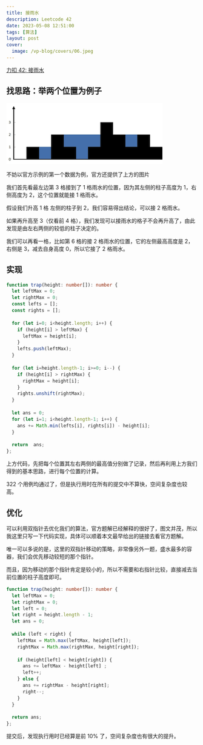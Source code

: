 ```yaml
---
title: 接雨水
description: Leetcode 42
date: 2023-05-08 12:51:00
tags: [算法]
layout: post
cover:
  image: /vp-blog/covers/06.jpeg
---
```


[力扣 42: 接雨水](https://leetcode.cn/problems/trapping-rain-water/)


## 找思路：举两个位置为例子

![](/resources/2023-05/04.png)

不妨以官方示例的第一个数据为例，官方还提供了上方的图片

我们首先看最左边第 3 格接到了 1 格雨水的位置，因为其左侧的柱子高度为 1，右侧高度为 2，这个位置就能接 1 格雨水。

假设我们升高 1 格 左侧的柱子到 2，我们容易得出结论，可以接 2 格雨水。

如果再升高至 3（仅看前 4 格），我们发现可以接雨水的格子不会再升高了，由此发现是由左右两侧的较低的柱子决定的。

我们可以再看一格，比如第 6 格的接 2 格雨水的位置，它的左侧最高高度是 2，右侧是 3，减去自身高度 0，所以它接了 2 格雨水。


## 实现

```typescript
function trap(height: number[]): number {
  let leftMax = 0;
  let rightMax = 0;
  const lefts = [];
  const rights = [];
  
  for (let i=0; i<height.length; i++) {
    if (height[i] > leftMax) {
      leftMax = height[i];
    }
    lefts.push(leftMax);
  }
  
  for (let i=height.length-1; i>=0; i--) {
    if (height[i] > rightMax) {
      rightMax = height[i];
    }
    rights.unshift(rightMax);
  }
  
  let ans = 0;
  for (let i=1; i<height.length-1; i++) {
    ans += Math.min(lefts[i], rights[i]) - height[i];
  }
  
  return  ans;
};
```

上方代码，先把每个位置其左右两侧的最高值分别做了记录，然后再利用上方我们得到的基本思路，进行每个位置的计算。

322 个用例均通过了，但是执行用时在所有的提交中不算快，空间复杂度也较高。


## 优化

可以利用双指针去优化我们的算法，官方题解已经解释的很好了，图文并茂，所以我这里只写一下代码实现，具体可以顺着本文最早给出的链接去看官方题解。

唯一可以多说的是，这里的双指针移动的策略，非常像另外一题，盛水最多的容器，我们会优先移动较短的那个指针。

而且，因为移动的那个指针肯定是较小的，所以不需要和右指针比较，直接减去当前位置的柱子高度即可。

```typescript
function trap(height: number[]): number {
  let leftMax = 0;
  let rightMax = 0;
  let left = 0;
  let right = height.length - 1;
  let ans = 0;
  
  while (left < right) {
    leftMax = Math.max(leftMax, height[left]);
    rightMax = Math.max(rightMax, height[right]);
    
    if (height[left] < height[right]) {
      ans += leftMax - height[left] ;
      left++;
    } else {
      ans += rightMax - height[right];
      right--;
    }
  }
  
  return ans;
};
```

提交后，发现执行用时已经算是前 10% 了，空间复杂度也有很大的提升。
